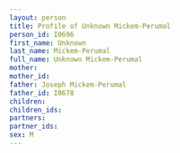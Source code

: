 ```yaml
---
layout: person
title: Profile of Unknown Mickem-Perumal
person_id: I0696
first_name: Unknown
last_name: Mickem-Perumal
full_name: Unknown Mickem-Perumal
mother: 
mother_id: 
father: Joseph Mickem-Perumal
father_id: I0678
children:
children_ids:
partners:
partner_ids:
sex: M
---
```


